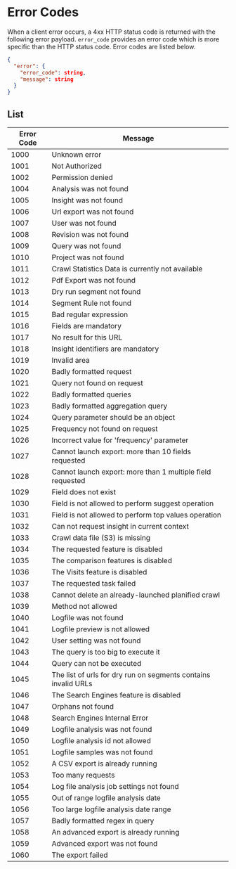 # Error Codes

When a client error occurs, a 4xx HTTP status code is returned with the following error payload. `error_code` provides an error code which is more specific than the HTTP status code. Error codes are listed below.
```JSON
{
  "error": {
    "error_code": string,
    "message": string
  }
}
```

## List
Error Code | Message
--- | ---
1000 | Unknown error
1001 | Not Authorized
1002 | Permission denied
1004 | Analysis was not found
1005 | Insight was not found
1006 | Url export was not found
1007 | User was not found
1008 | Revision was not found
1009 | Query was not found
1010 | Project was not found
1011 | Crawl Statistics Data is currently not available
1012 | Pdf Export was not found
1013 | Dry run segment not found
1014 | Segment Rule not found
1015 | Bad regular expression
1016 | Fields are mandatory
1017 | No result for this URL
1018 | Insight identifiers are mandatory
1019 | Invalid area
1020 | Badly formatted request
1021 | Query not found on request
1022 | Badly formatted queries
1023 | Badly formatted aggregation query
1024 | Query parameter should be an object
1025 | Frequency not found on request
1026 | Incorrect value for 'frequency' parameter
1027 | Cannot launch export: more than 10 fields requested
1028 | Cannot launch export: more than 1 multiple field requested
1029 | Field does not exist
1030 | Field is not allowed to perform suggest operation
1031 | Field is not allowed to perform top values operation
1032 | Can not request insight in current context
1033 | Crawl data file (S3) is missing
1034 | The requested feature is disabled
1035 | The comparison features is disabled
1036 | The Visits feature is disabled
1037 | The requested task failed
1038 | Cannot delete an already-launched planified crawl
1039 | Method not allowed
1040 | Logfile was not found
1041 | Logfile preview is not allowed
1042 | User setting was not found
1043 | The query is too big to execute it
1044 | Query can not be executed
1045 | The list of urls for dry run on segments contains invalid URLs
1046 | The Search Engines feature is disabled
1047 | Orphans not found
1048 | Search Engines Internal Error
1049 | Logfile analysis was not found
1050 | Logfile analysis id not allowed
1051 | Logfile samples was not found
1052 | A CSV export is already running
1053 | Too many requests
1054 | Log file analysis job settings not found
1055 | Out of range logfile analysis date
1056 | Too large logfile analysis date range
1057 | Badly formatted regex in query
1058 | An advanced export is already running
1059 | Advanced export was not found
1060 | The export failed
